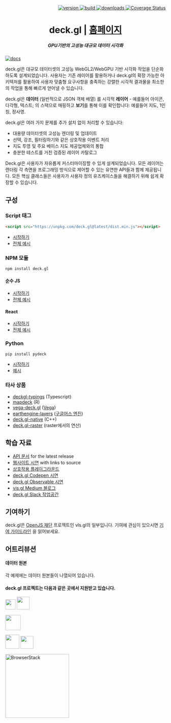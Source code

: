 <p align="right">
  <a href="https://npmjs.org/package/deck.gl">
    <img src="https://img.shields.io/npm/v/deck.gl.svg?style=flat-square" alt="version" />
  </a>
  <a href="https://github.com/visgl/deck.gl/actions?query=workflow%3Atest+branch%3Amaster">
    <img src="https://github.com/visgl/deck.gl/workflows/test/badge.svg?branch=master" alt="build" />
  </a>
  <a href="https://npmjs.org/package/deck.gl">
    <img src="https://img.shields.io/npm/dm/@deck.gl/core.svg?style=flat-square" alt="downloads" />
  </a>
  <a href='https://coveralls.io/github/visgl/deck.gl?branch=master'>
    <img src='https://img.shields.io/coveralls/visgl/deck.gl.svg?style=flat-square' alt='Coverage Status' />
  </a>
</p>

<h1 align="center">deck.gl | <a href="https://deck.gl">홈페이지</a></h1>

<h5 align="center"> GPU기반의 고성능 대규모 데이터 시각화 </h5>

[![docs](http://i.imgur.com/mvfvgf0.jpg)](https://visgl.github.io/deck.gl)


deck.gl은 대규모 데이터셋의 고성능 WebGL2/WebGPU 기반 시각화 작업을 단순화하도록 설계되었습니다. 사용자는 기존 레이어를 활용하거나 deck.gl의 확장 가능한 아키텍처를 활용하여 사용자 맞춤형 요구사항을 충족하는 강렬한 시각적 결과물을 최소한의 작업을 통해 빠르게 얻어낼 수 있습니다.

deck.gl은 **데이터** (일반적으로 JSON 객체 배열) 를 시각적 **레이어** - 예를들어 아이콘, 다각형, 텍스트; 의 스택으로 매핑하고 **보기**를 통해 이를 확인합니다: 예를들어 지도, 1인칭, 정사영.

deck.gl은 여러 가지 문제를 추가 설치 없이 처리할 수 있습니다:

* 대용량 데이터셋의 고성능 렌더링 및 업데이트
* 선택, 강조, 필터링하기와 같은 상호작용 이벤트 처리
* 지도 투영 및 주요 베이스 지도 제공업체와의 통합
* 충분한 테스트를 거친 검증된 레이어 카탈로그

Deck.gl은 사용자가 자유롭게 커스터마이징할 수 있게 설계되었습니다. 모든 레이어는 렌더링 각 측면을 프로그래밍 방식으로 제어할 수 있는 유연한 API들과 함께 제공됩니다. 모든 핵심 클래스들은 사용자가 사용자 정의 유즈케이스들을 해결하기 위해 쉽게 확장할 수 있습니다.

## 구성

### Script 태그

```html
<script src="https://unpkg.com/deck.gl@latest/dist.min.js"></script>
```

- [시작하기](/docs/get-started/using-standalone.md#using-the-scripting-api)
- [전체 예시](https://github.com/visgl/deck.gl/tree/master/examples/get-started/scripting)

### NPM 모듈

```bash
npm install deck.gl
```

#### 순수 JS

- [시작하기](/docs/get-started/using-standalone.md)
- [전체 예시](/examples/get-started/pure-js)

#### React

- [시작하기](/docs/get-started/using-with-react.md)
- [전체 예시](/examples/get-started/react)

### Python

```bash
pip install pydeck
```

- [시작하기](https://deckgl.readthedocs.io/en/latest/installation.html)
- [예시](https://deckgl.readthedocs.io/en/latest/layer.html)

### 타사 상품

- [deckgl-typings](https://github.com/danmarshall/deckgl-typings) (Typescript)
- [mapdeck](https://symbolixau.github.io/mapdeck/articles/mapdeck.html) (R)
- [vega-deck.gl](https://github.com/microsoft/SandDance/tree/master/packages/vega-deck.gl) ([Vega](https://vega.github.io/))
- [earthengine-layers](https://earthengine-layers.com/) ([구글어스 엔진](https://earthengine.google.com/))
- [deck.gl-native](https://github.com/UnfoldedInc/deck.gl-native) (C++)
- [deck.gl-raster](https://github.com/kylebarron/deck.gl-raster/) (raster에서의 연산)

## 학습 자료

* [API 문서](https://deck.gl/#/documentation) for the latest release
* [웹사이트 시연](https://deck.gl/#/examples) with links to source
* [상호작용 플레이그라운드](https://deck.gl/playground)
* [deck.gl Codepen 시연](https://codepen.io/vis-gl/)
* [deck.gl Observable 시연](https://beta.observablehq.com/@pessimistress)
* [vis.gl Medium 블로그](https://medium.com/vis-gl)
* [deck.gl Slack 작업공간](https://slack-invite.openjsf.org/)

## 기여하기

deck.gl은 [OpenJS 재단](https://openjsf.org/) 프로젝트인 vls.gl의 일부입니다. 기여에 관심이 있으시면 [기여 가이드라인](/CONTRIBUTING.md) 을 읽어보세요.


## 어트리뷰션

#### 데이터 원본

각 예제에는 데이터 원본들이 나열되어 있습니다.

#### deck.gl 프로젝트는 다음과 같은 곳에서 지원받고 있습니다.

<a href="https://www.unfolded.ai"><img src="https://raw.githubusercontent.com/visgl/deck.gl-data/master/images/branding/unfolded.png" height="32" /></a>
<a href="https://www.foursquare.com"><img src="https://raw.githubusercontent.com/visgl/deck.gl-data/master/images/branding/fsq.svg" height="40" /></a>

<a href="https://www.carto.com"><img src="https://raw.githubusercontent.com/visgl/deck.gl-data/master/images/branding/carto.svg" height="48" /></a>

<a href="https://www.mapbox.com"><img src="https://raw.githubusercontent.com/visgl/deck.gl-data/master/images/branding/mapbox.svg" height="44" /></a>
<a href="https://www.uber.com"><img src="https://raw.githubusercontent.com/visgl/deck.gl-data/master/images/branding/uber.png" height="40" /></a>

<a href="https://www.browserstack.com/"><img src="https://d98b8t1nnulk5.cloudfront.net/production/images/static/logo.svg" alt="BrowserStack" width="200" /></a>

